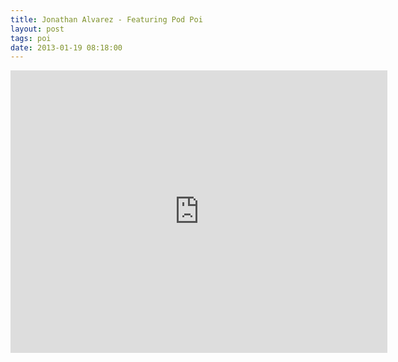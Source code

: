 ```yaml
---
title: Jonathan Alvarez - Featuring Pod Poi
layout: post
tags: poi
date: 2013-01-19 08:18:00
---
```

<iframe width="603" height="452" src="https://www.youtube.com/embed/UxVL8KfU-O8" frameborder="0" allowfullscreen="true"></iframe>
